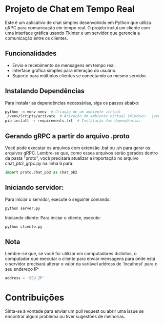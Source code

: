 # Projeto de Chat em Tempo Real

Este é um aplicativo de chat simples desenvolvido em Python que utiliza gRPC para comunicação em tempo real. O projeto inclui um cliente com uma interface gráfica usando Tkinter e um servidor que gerencia a comunicação entre os clientes.

## Funcionalidades

- Envio e recebimento de mensagens em tempo real.
- Interface gráfica simples para interação do usuário.
- Suporte para múltiplos clientes se conectando ao mesmo servidor.

## Instalando Dependências

Para instalar as dependências necessárias, siga os passos abaixo:

```bash
python -m venv venv  # Criação de um ambiente virtual
./venv/Scripts/activate  # Ativação do ambiente virtual (Windows: .\venv\Scripts\activate)
pip install -r requirements.txt  # Instalação das dependências
```

## Gerando gRPC a partir do arquivo .proto

Você pode executar os arquivos com extensão .bat ou .sh para gerar os arquivos gRPC. Lembre-se que, como esses arquivos serão gerados dentro da pasta "proto", você precisará atualizar a importação no arquivo chat_pb2_grpc.py na linha 6 para:

```python
import proto.chat_pb2 as chat_pb2
```

## Iniciando servidor:

Para iniciar o servidor, execute o seguinte comando:

```bash
python server.py

```

Iniciando cliente:
Para iniciar o cliente, execute:

```bash
python cliente.py

```

## Nota

Lembre-se que, se você for utilizar em computadores distintos, o computador que executar o cliente para enviar mensagens para onde está o servidor precisará alterar o valor da variável address de 'localhost' para o seu endereço IP:

```python
address = 'SEU_IP'


```

# Contribuições

Sinta-se à vontade para enviar um pull request ou abrir uma issue se encontrar algum problema ou tiver sugestões de melhorias.
